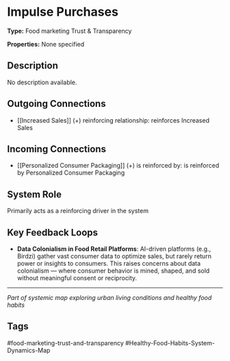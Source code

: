 # Impulse Purchases

**Type:** Food marketing Trust & Transparency

**Properties:** None specified

## Description
No description available.

## Outgoing Connections
- [[Increased Sales]] (+) reinforcing relationship: reinforces Increased Sales

## Incoming Connections
- [[Personalized Consumer Packaging]] (+) is reinforced by: is reinforced by Personalized Consumer Packaging

## System Role
Primarily acts as a reinforcing driver in the system

## Key Feedback Loops
- **Data Colonialism in Food Retail Platforms**: AI-driven platforms (e.g., Birdzi) gather vast consumer data to optimize sales, but rarely return power or insights to consumers. This raises concerns about data colonialism — where consumer behavior is mined, shaped, and sold without meaningful consent or reciprocity.

---
*Part of systemic map exploring urban living conditions and healthy food habits*

## Tags
#food-marketing-trust-and-transparency #Healthy-Food-Habits-System-Dynamics-Map
